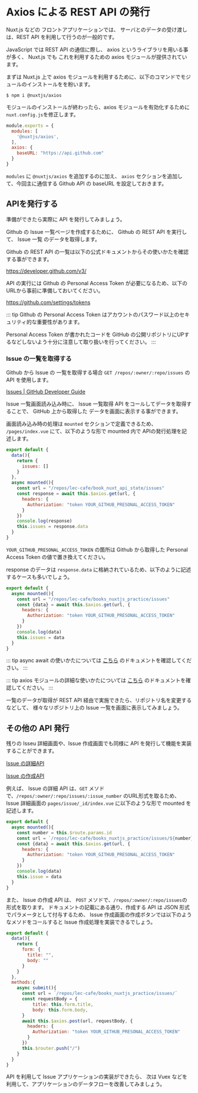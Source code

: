 # Axios による REST API の発行

Nuxt.js などの フロントアプリケーションでは、
サーバとのデータの受け渡しは、REST API を利用して行うのが一般的です。

JavaScript では REST API の通信に際し、 axios というライブラリを用いる事が多く、
Nuxt.js でも これを利用するための axios モジュールが提供されています。

まずは Nuxt.js 上で axios モジュールを利用するために、以下のコマンドでモジュールのインストールをを粉います。

```
$ npm i @nuxtjs/axios
```

モジュールのインストールが終わったら、axios モジュールを有効化するために`nuxt.config.js`を修正します。

```js
module.exports = {
  modules: [
    '@nuxtjs/axios',
  ],
  axios: {
    baseURL: "https://api.github.com"
  }
}
```

`modules` に `@nuxtjs/axios` を追加するのに加え、
`axios` セクションを追加して、今回主に通信する Github API の baseURL を設定しておきます。

## APIを発行する

準備ができたら実際に API を発行してみましょう。

Github の Issue 一覧ページを作成するために、 Github の REST API を実行して、
Issue 一覧 のデータを取得します。

Github の REST API の一覧は以下の公式ドキュメントからその使いかたを確認する事ができます。

https://developer.github.com/v3/

API の実行には Github の Personal Access Token が必要になるため、以下のURLから事前に準備しておいてください。

https://github.com/settings/tokens

::: tip
Github の Personal Access Token はアカウントのパスワード以上のセキュリティ的な重要性があります。

Personal Access Token が書かれたコードを GitHub の公開リポジトリにUPするなどしないよう十分に注意して取り扱いを行ってください。
:::

### Issue の一覧を取得する

Github から Issue の 一覧を取得する場合 `GET /repos/:owner/:repo/issues` の API を使用します。

[Issues \| GitHub Developer Guide](https://developer.github.com/v3/issues/#list-issues-for-a-repository)

Issue 一覧画面読み込み時に、 Issue 一覧取得 API をコールしてデータを取得することで、
GitHub 上から取得した データを画面に表示する事ができます。

画面読み込み時の処理は `mounted` セクションで定義できるため、
`/pages/index.vue` にて、以下のような形で mounted 内で APIの発行処理を記述します。

```js
export default {
  data(){
    return {
      issues: []
    }
  },
  async mounted(){
    const url = "/repos/lec-cafe/book_nuxt_api_state/issues"
    const response = await this.$axios.get(url, {
      headers: {
        Authorization: "token YOUR_GITHUB_PRESONAL_ACCESS_TOKEN"
      }
    })
    console.log(response)
    this.issues = response.data
  }
}
```

`YOUR_GITHUB_PRESONAL_ACCESS_TOKEN` の箇所は Github から取得した Personal Access Token の値で置き換えてください。

response のデータは `response.data` に格納されているため、以下のように記述するケースも多いでしょう。

```js
export default {
  async mounted(){
    const url = "/repos/lec-cafe/books_nuxtjs_practice/issues"
    const {data} = await this.$axios.get(url, {
      headers: {
        Authorization: "token YOUR_GITHUB_PRESONAL_ACCESS_TOKEN"
      }
    })
    console.log(data)
    this.issues = data
  }
}
```

::: tip 
async await の使いかたについては [こちら](/9.1.Promise%20と%20async%20await/) のドキュメントを確認してください。
:::

::: tip 
axios モジュールの詳細な使いかたについては [こちら](/9.2.axios%20モジュールの使いかた/) のドキュメントを確認してください。
:::

一覧のデータが取得が REST API 経由で実施できたら、リポジトリ名を変更するなどして、
様々なリポジトリ上の Issue 一覧を画面に表示してみましょう。

## その他の API 発行

残りの Isseu 詳細画面や、Issue 作成画面でも同様に API を発行して機能を実装することができます。


[Issue の詳細API](https://developer.github.com/v3/issues/#get-a-single-issue)

[Issue の作成API](https://developer.github.com/v3/issues/#create-an-issue)


例えば、 Issue の詳細 API は、`GET` メソドで、`/repos/:owner/:repo/issues/:issue_number` のURL形式を取るため、
Issue 詳細画面の `pages/issue/_id/index.vue` に以下のような形で mounted を記述します。

```js
export default {
  async mounted(){
    const number = this.$route.params.id
    const url = `/repos/lec-cafe/books_nuxtjs_practice/issues/${number}`
    const {data} = await this.$axios.get(url, {
      headers: {
        Authorization: "token YOUR_GITHUB_PRESONAL_ACCESS_TOKEN"
      }
    })
    console.log(data)
    this.issue = data
  }
}
```

また、 Issue の作成 API は、 `POST` メソドで、`/repos/:owner/:repo/issues`の形式を取ります。
ドキュメントの記載にある通り、作成する API は JSON 形式でパラメータとして付与するため、
Issue 作成画面の作成ボタンでは以下のようなメソドをコールすると Issue 作成処理を実装できるでしょう。

```js
export default {
  data(){
    return {
      form: {
        title: "",
        body: ""
      }
    }
  },
  methods:{
    async submit(){
      const url = `/repos/lec-cafe/books_nuxtjs_practice/issues/`
      const requestBody = {
          title: this.form.title,
          body: this.form.body,
      }
      await this.$axios.post(url, requestBody, {
        headers: {
          Authorization: "token YOUR_GITHUB_PRESONAL_ACCESS_TOKEN"
        }
      })
      this.$router.push("/")
    }
  }
}
```

API を利用して Issue アプリケーションの実装ができたら、
次は Vuex などを利用して、アプリケーションのデータフローを改善してみましょう。
